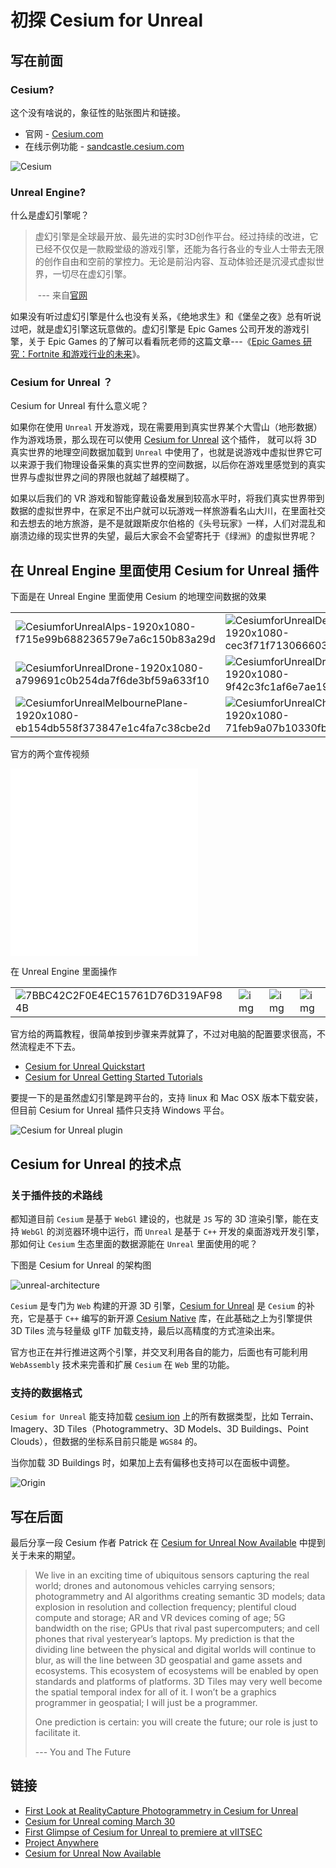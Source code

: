 # 初探 Cesium for Unreal

## 写在前面

### Cesium?

这个没有啥说的，象征性的贴张图片和链接。

- 官网 - [Cesium.com](https://cesium.com/)
- 在线示例功能 - [sandcastle.cesium.com](https://sandcastle.cesium.com/)

![Cesium](https://tva1.sinaimg.cn/large/008eGmZEgy1gp84v33q0xj31ls0u01av.jpg)



### Unreal Engine?

什么是虚幻引擎呢？

> 虚幻引擎是全球最开放、最先进的实时3D创作平台。经过持续的改进，它已经不仅仅是一款殿堂级的游戏引擎，还能为各行各业的专业人士带去无限的创作自由和空前的掌控力。无论是前沿内容、互动体验还是沉浸式虚拟世界，一切尽在虚幻引擎。  
>
> ​	--- 来自[官网](https://www.unrealengine.com/zh-CN/)

如果没有听过虚幻引擎是什么也没有关系，《绝地求生》和《堡垒之夜》总有听说过吧，就是虚幻引擎这玩意做的。虚幻引擎是 Epic Games 公司开发的游戏引擎，关于 Epic Games 的了解可以看看阮老师的这篇文章---《[Epic Games 研究：Fortnite 和游戏行业的未来](https://www.ruanyifeng.com/blog/2020/06/epic-games.html)》。

### Cesium for Unreal ？

Cesium for Unreal 有什么意义呢？

如果你在使用 `Unreal` 开发游戏，现在需要用到真实世界某个大雪山（地形数据）作为游戏场景，那么现在可以使用 [Cesium for Unreal](https://www.unrealengine.com/marketplace/zh-CN/product/87b0d05800a545d49bf858ef3458c4f7) 这个插件， 就可以将 3D 真实世界的地理空间数据加载到 `Unreal` 中使用了，也就是说游戏中虚拟世界它可以来源于我们物理设备采集的真实世界的空间数据，以后你在游戏里感觉到的真实世界与虚拟世界之间的界限也就越了越模糊了。

如果以后我们的 VR 游戏和智能穿戴设备发展到较高水平时，将我们真实世界带到数据的虚拟世界中，在家足不出户就可以玩游戏一样旅游看名山大川，在里面社交和去想去的地方旅游，是不是就跟斯皮尔伯格的《头号玩家》一样，人们对混乱和崩溃边缘的现实世界的失望，最后大家会不会望寄托于《绿洲》的虚拟世界呢？

## 在 Unreal Engine 里面使用 Cesium for Unreal 插件

下面是在 Unreal Engine 里面使用 Cesium 的地理空间数据的效果

|                                                              |                                                              |                                                              |
| ------------------------------------------------------------ | ------------------------------------------------------------ | ------------------------------------------------------------ |
| ![CesiumforUnrealAlps-1920x1080-f715e99b688236579e7a6c150b83a29d](https://tva1.sinaimg.cn/large/008eGmZEgy1gp872ppz75j31hc0u015m.jpg) | ![CesiumforUnrealDenverCharacter-1920x1080-cec3f71f713066603ebab1762f2a8720](https://tva1.sinaimg.cn/large/008eGmZEgy1gp872zls6kj31hc0u0tmr.jpg) | ![CesiumforUnrealDenverUnionStation-1920x1080-e0caf247b778a4f404bd48fd8f9a2f4e](https://tva1.sinaimg.cn/large/008eGmZEgy1gp8739xxqkj31hc0u07l5.jpg) |
| ![CesiumforUnrealDrone-1920x1080-a799691c0b254da7f6de3bf59a633f10](https://tva1.sinaimg.cn/large/008eGmZEgy1gp873e3iihj31hc0u018x.jpg) | ![CesiumforUnrealDrone2-1920x1080-9f42c3fc1af6e7ae1973f5d622e77a7e](https://tva1.sinaimg.cn/large/008eGmZEgy1gp873gxfqsj31hc0u0tiw.jpg) | ![CesiumforUnrealMelbourne-1920x1080-ead9a464ce01934453c75b7a343682ec](https://tva1.sinaimg.cn/large/008eGmZEgy1gp873m9godj31hc0u01de.jpg) |
| ![CesiumforUnrealMelbournePlane-1920x1080-eb154db558f373847e1c4fa7c38cbe2d](https://tva1.sinaimg.cn/large/008eGmZEgy1gp873xajldj31hc0u0qkk.jpg) | ![CesiumforUnrealCharacter-1920x1080-71feb9a07b10330fba6ff540c4a5f9e5](https://tva1.sinaimg.cn/large/008eGmZEgy1gp874g13bzj31hc0u0tru.jpg) | ![RealityCaptureInt01-1920x1080-a1591035365feb374be20f4b32abc465](https://tva1.sinaimg.cn/large/008eGmZEgy1gp8744s4k5j31hc0u0ap1.jpg) |

官方的两个宣传视频

<iframe src="//player.bilibili.com/player.html?aid=672499827&bvid=BV1LU4y1h7sb&cid=319875565&page=1" scrolling="no" border="0" frameborder="no" framespacing="0" allowfullscreen="true"> </iframe>



<iframe src="//player.bilibili.com/player.html?aid=757469821&bvid=BV1W64y1S7i1&cid=319873803&page=1" scrolling="no" border="0" frameborder="no" framespacing="0" allowfullscreen="true"> </iframe>

在 Unreal Engine 里面操作

|                                                              |                                                              |                                                              |                                                              |
| ------------------------------------------------------------ | ------------------------------------------------------------ | ------------------------------------------------------------ | ------------------------------------------------------------ |
| ![7BBC42C2F0E4EC15761D76D319AF984B](https://tva1.sinaimg.cn/large/008eGmZEgy1gp87ux5fp7j31f20u0dlq.jpg) | ![img](https://cesium.com/docs/images/tutorials/cesium-for-unreal-photogrammetry/melbourne-upright.jpg) | ![img](https://images.prismic.io/cesium/27307e53-46f2-4e54-bbe1-6e02bc75626e_unreal-announcement-2.png?auto=compress%2Cformat&w=944) | ![img](https://cesium.com/docs/images/tutorials/cesium-for-unreal-placing/cone-in-italy.jpg) |



官方给的两篇教程，很简单按到步骤来弄就算了，不过对电脑的配置要求很高，不然流程走不下去。

- [Cesium for Unreal Quickstart](https://cesium.com/docs/tutorials/cesium-unreal-quickstart/)
- [Cesium for Unreal Getting Started Tutorials](https://cesium.com/docs/tutorials/cesium-unreal-020-photogrammetry/)

要提一下的是虽然虚幻引擎是跨平台的，支持 linux 和 Mac OSX 版本下载安装，但目前 Cesium for Unreal 插件只支持 Windows 平台。

![Cesium for Unreal plugin](https://tva1.sinaimg.cn/large/008eGmZEgy1gp85v8tti1j31ls0u01kx.jpg)

## Cesium for Unreal 的技术点

### 关于插件技的术路线

都知道目前 `Cesium` 是基于 `WebGl` 建设的，也就是 `JS` 写的 3D 渲染引擎，能在支持 `WebGl` 的浏览器环境中运行，而 `Unreal` 是基于 `C++` 开发的桌面游戏开发引擎，那如何让 `Cesium` 生态里面的数据源能在 `Unreal` 里面使用的呢？

下图是 Cesium for Unreal 的架构图



![unreal-architecture](https://tva1.sinaimg.cn/large/008eGmZEgy1gp87xfmj21j31g50u010o.jpg)

`Cesium` 是专门为 `Web` 构建的开源 3D 引擎，[Cesium for Unreal](https://github.com/CesiumGS/cesium-unreal) 是 `Cesium` 的补充，它是基于 `C++` 编写的新开源 [Cesium Native](https://github.com/CesiumGS/cesium-native) 库，在此基础之上为引擎提供 3D Tiles 流与轻量级 glTF 加载支持，最后以高精度的方式渲染出来。

官方也正在并行推进这两个引擎，并交叉利用各自的能力，后面也有可能利用 `WebAssembly` 技术来完善和扩展 `Cesium` 在 `Web` 里的功能。


### 支持的数据格式

`Cesium for Unreal` 能支持加载 [cesium ion](https://cesium.com/ion/) 上的所有数据类型，比如 Terrain、Imagery、3D Tiles（Photogrammetry、3D Models、3D Buildings、Point Clouds），但数据的坐标系目前只能是 `WGS84` 的。

当你加载 3D Buildings 时，如果加上去有偏移也支持可以在面板中调整。

![Origin](https://cesium.com/docs/images/tutorials/cesium-unreal-quickstart/cesium-georeference.png)

## 写在后面

最后分享一段 Cesium 作者 Patrick 在 [Cesium for Unreal Now Available](https://cesium.com/blog/2021/03/30/cesium-for-unreal-now-available/) 中提到关于未来的期望。

> We live in an exciting time of ubiquitous sensors capturing the real world; drones and autonomous vehicles carrying sensors; photogrammetry and AI algorithms creating semantic 3D models; data explosion in resolution and collection frequency; plentiful cloud compute and storage; AR and VR devices coming of age; 5G bandwidth on the rise; GPUs that rival past supercomputers; and cell phones that rival yesteryear’s laptops. My prediction is that the dividing line between the physical and digital worlds will continue to blur, as will the line between 3D geospatial and game assets and ecosystems. This ecosystem of ecosystems will be enabled by open standards and platforms of platforms. 3D Tiles may very well become the spatial temporal index for all of it. I won’t be a graphics programmer in geospatial; I will just be a programmer.
>
> One prediction is certain: you will create the future; our role is just to facilitate it.
>
>   --- You and The Future

## 链接

- [First Look at RealityCapture Photogrammetry in Cesium for Unreal](https://cesium.com/blog/2021/03/11/reality-capture-models-arriving-in-cesium-for-unreal/)
- [Cesium for Unreal coming March 30](https://cesium.com/blog/2021/02/16/cesium-for-unreal-news/)
- [First Glimpse of Cesium for Unreal to premiere at vIITSEC](https://cesium.com/blog/2020/11/30/project-anywhere/)
- [Project Anywhere](https://www.unrealengine.com/zh-CN/industry/project-anywhere)
- [Cesium for Unreal Now Available](https://cesium.com/blog/2021/03/30/cesium-for-unreal-now-available/)


